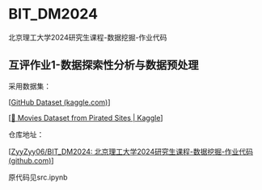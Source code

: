 # BIT_DM2024

北京理工大学2024研究生课程-数据挖掘-作业代码

## 互评作业1-数据探索性分析与数据预处理

采用数据集：

[[GitHub Dataset (kaggle.com)](https://www.kaggle.com/datasets/nikhil25803/github-dataset?select=repository_data.csv)]

[[🎥 Movies Dataset from Pirated Sites | Kaggle](https://www.kaggle.com/datasets/arsalanrehman/movies-dataset-from-piracy-website)]

仓库地址：

[[ZyyZyy06/BIT_DM2024: 北京理工大学2024研究生课程-数据挖掘-作业代码 (github.com)](https://github.com/ZyyZyy06/BIT_DM2024)]

原代码见src.ipynb
